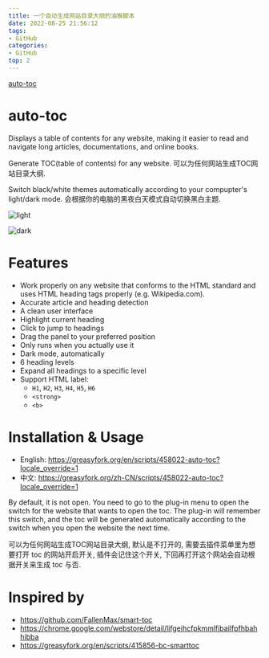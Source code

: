 ```yaml
---
title: 一个自动生成网站目录大纲的油猴脚本
date: 2022-08-25 21:56:12
tags:
- GitHub
categories:
- GitHub
top: 2
---
```




[<i class="fa fa-fw fa-github fa-2x"></i>auto-toc](https://github.com/no5ix/auto-toc) 


# auto-toc

Displays a table of contents for any website, making it easier to read and navigate long articles, documentations, and online books.

Generate TOC(table of contents) for any website. 可以为任何网站生成TOC网站目录大纲.

Switch black/white themes automatically according to your compupter's light/dark mode. 会根据你的电脑的黑夜白天模式自动切换黑白主题.

![light](https://raw.githubusercontent.com/no5ix/auto-toc/main/auto_toc_demo_light.png)

![dark](https://raw.githubusercontent.com/no5ix/auto-toc/main/auto_toc_demo_dark.png)


# Features

- Work properly on any website that conforms to the HTML standard and uses HTML heading tags properly (e.g. Wikipedia.com). 
- Accurate article and heading detection
- A clean user interface
- Highlight current heading
- Click to jump to headings
- Drag the panel to your preferred position
- Only runs when you actually use it
- Dark mode, automatically
- 6 heading levels
- Expand all headings to a specific level
- Support HTML label:
  - `H1`, `H2`, `H3`, `H4`, `H5`, `H6`
  - `<strong>`
  - `<b>`


# Installation & Usage

- English: https://greasyfork.org/en/scripts/458022-auto-toc?locale_override=1
- 中文: https://greasyfork.org/zh-CN/scripts/458022-auto-toc?locale_override=1

By default, it is not open. You need to go to the plug-in menu to open the switch for the website that wants to open the toc. The plug-in will remember this switch, and the toc will be generated automatically according to the switch when you open the website the next time.

可以为任何网站生成TOC网站目录大纲, 默认是不打开的, 需要去插件菜单里为想要打开 toc 的网站开启开关, 插件会记住这个开关, 下回再打开这个网站会自动根据开关来生成 toc 与否.


# Inspired by

- https://github.com/FallenMax/smart-toc 
- https://chrome.google.com/webstore/detail/lifgeihcfpkmmlfjbailfpfhbahhibba
- https://greasyfork.org/en/scripts/415856-bc-smarttoc